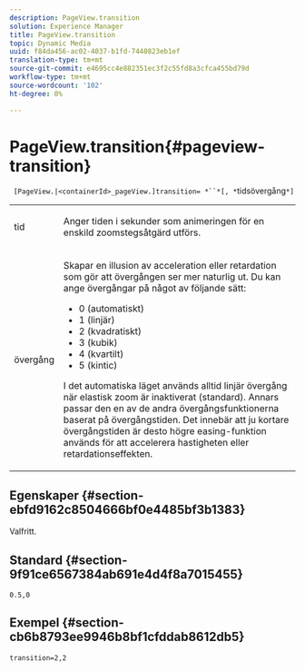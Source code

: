 ```yaml
---
description: PageView.transition
solution: Experience Manager
title: PageView.transition
topic: Dynamic Media
uuid: f84da456-ac02-4037-b1fd-7440823eb1ef
translation-type: tm+mt
source-git-commit: e4695cc4e882351ec3f2c55fd8a3cfca455bd79d
workflow-type: tm+mt
source-wordcount: '102'
ht-degree: 0%

---
```



# PageView.transition{#pageview-transition}

` [PageView.|<containerId>_pageView.]transition= *``*[, *`tidsövergång`*]`

<table id="table_E314540D347D47699C04EB80D20C0721"> 
 <tbody> 
  <tr> 
   <td colname="col1"> <p> <span class="codeph"><span class="varname"> tid</span></span> </p> </td> 
   <td colname="col2"> <p> Anger tiden i sekunder som animeringen för en enskild zoomstegsåtgärd utförs. </p> </td> 
  </tr> 
  <tr> 
   <td colname="col1"> <p><span class="codeph"><span class="varname"> övergång</span></span> </p> </td> 
   <td colname="col2"> <p> Skapar en illusion av acceleration eller retardation som gör att övergången ser mer naturlig ut. Du kan ange övergångar på något av följande sätt: </p> <p> 
     <ul id="ul_DA0D1CF2F2484410BFCCACA86661702E"> 
      <li id="li_93A2D53A53314D9594CEDC9EB20381D4">0 (automatiskt) </li> 
      <li id="li_AD6A1F03DE544959BC4AA0DD97494F8C"> 1 (linjär) </li> 
      <li id="li_816A3CE796E3415B9650DDA204412A6A"> 2 (kvadratiskt) </li> 
      <li id="li_EF00BF6CA2AA48FEB54015FFBA9F8DD4"> 3 (kubik) </li> 
      <li id="li_F3CB7F0821AF489C84A0CA155F5031A2"> 4 (kvartilt) </li> 
      <li id="li_F5B844DAF4CC453CA58BF09A660D139F"> 5 (kintic) </li> 
     </ul> </p> <p>I det automatiska läget används alltid linjär övergång när elastisk zoom är inaktiverat (standard). Annars passar den en av de andra övergångsfunktionerna baserat på övergångstiden. Det innebär att ju kortare övergångstiden är desto högre easing-funktion används för att accelerera hastigheten eller retardationseffekten. </p> </td> 
  </tr> 
 </tbody> 
</table>

## Egenskaper {#section-ebfd9162c8504666bf0e4485bf3b1383}

Valfritt.

## Standard {#section-9f91ce6567384ab691e4d4f8a7015455}

`0.5,0`

## Exempel {#section-cb6b8793ee9946b8bf1cfddab8612db5}

`transition=2,2`
